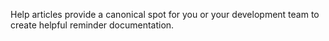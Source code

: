 Help articles provide a canonical spot for you or your development team to create helpful reminder documentation. 
